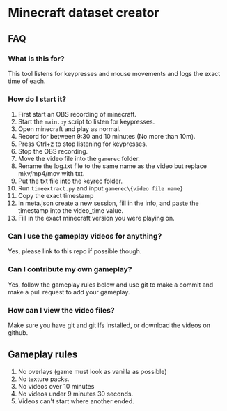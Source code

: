 # Minecraft dataset creator
## FAQ
### What is this for?
This tool listens for keypresses and mouse movements and logs the exact time of each.

### How do I start it?
1. First start an OBS recording of minecraft.
2. Start the `main.py` script to listen for keypresses.
3. Open minecraft and play as normal.
4. Record for between 9:30 and 10 minutes (No more than 10m).
5. Press Ctrl+z to stop listening for keypresses.
6. Stop the OBS recording.
7. Move the video file into the `gamerec` folder.
8. Rename the log.txt file to the same name as the video but replace mkv/mp4/mov with txt.
9. Put the txt file into the keyrec folder.
10. Run `timeextract.py` and input `gamerec\{video file name}`
11. Copy the exact timestamp
12. In meta.json create a new session, fill in the info, and paste the timestamp into the video_time value.
13. Fill in the exact minecraft version you were playing on.

### Can I use the gameplay videos for anything?
Yes, please link to this repo if possible though.

### Can I contribute my own gameplay?
Yes, follow the gameplay rules below and use git to make a commit and make a pull request to add your gameplay.

### How can I view the video files?
Make sure you have git and git lfs installed, or download the videos on github.

## Gameplay rules
1. No overlays (game must look as vanilla as possible)
2. No texture packs.
3. No videos over 10 minutes
4. No videos under 9 minutes 30 seconds.
5. Videos can't start where another ended.